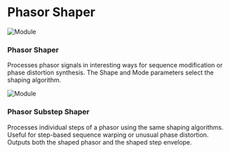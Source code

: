 # Phasor Shaper

![Module](../Images/Modules/PhasorShaper.png)

### Phasor Shaper

Processes phasor signals in interesting ways for sequence modification or phase distortion synthesis. The Shape and Mode parameters select the shaping algorithm.

![Module](../Images/Modules/PhasorSubstepShaper.png)

### Phasor Substep Shaper

Processes individual steps of a phasor using the same shaping algorithms. Useful for step-based sequence warping or unusual phase distortion. Outputs both the shaped phasor and the shaped step envelope.

